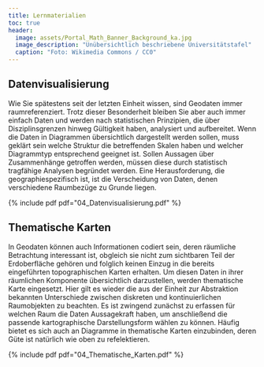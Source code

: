 ```yaml
---
title: Lernmaterialien
toc: true
header:
  image: assets/Portal_Math_Banner_Background_ka.jpg
  image_description: "Unübersichtlich beschriebene Universitätstafel"
  caption: "Foto: Wikimedia Commons / CC0"
---
```



## Datenvisualisierung
Wie Sie spätestens seit der letzten Einheit wissen, sind Geodaten immer raumreferenziert. Trotz dieser Besonderheit bleiben Sie aber auch immer einfach Daten und werden nach statistischen Prinzipien, die über Disziplinsgrenzen hinweg Gültigkeit haben, analysiert und aufbereitet. Wenn die Daten in Diagrammen übersichtlich dargestellt werden sollen, muss geklärt sein welche Struktur die betreffenden Skalen haben und welcher Diagrammtyp entsprechend geeignet ist. Sollen Aussagen über Zusammenhänge getroffen werden, müssen diese durch statistisch tragfähige Analysen begründet werden. Eine Herausforderung, die geographiespezifisch ist, ist die Verscheidung von Daten, denen verschiedene Raumbezüge zu Grunde liegen.

{% include pdf pdf="04_Datenvisualisierung.pdf" %}


## Thematische Karten
In Geodaten können auch Informationen codiert sein, deren räumliche Betrachtung interessant ist, obgleich sie nicht zum sichtbaren Teil der Erdoberfläche gehören und folglich keinen Einzug in die bereits eingeführten topographischen Karten erhalten. Um diesen Daten in ihrer räumlichen Komponente übersichtlich darzustellen, werden thematische Karte eingesetzt. Hier gilt es wieder die aus der Einheit zur Abstraktion bekannten Unterschiede zwischen diskreten und kontinuierlichen Raumobjekten zu beachten. Es ist zwingend zunächst zu erfassen für welchen Raum die Daten Aussagekraft haben, um anschließend die passende kartographische Darstellungsform wählen zu können. Häufig bietet es sich auch an Diagramme in thematische Karten einzubinden, deren Güte ist natürlich wie oben zu refelektieren.

{% include pdf pdf="04_Thematische_Karten.pdf" %}
